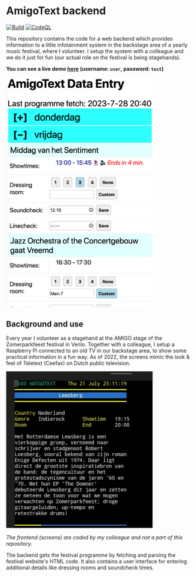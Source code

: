 # AmigoText backend
[![Build](https://github.com/danielschenk/zpf-backstage-tv/actions/workflows/build.yml/badge.svg)](https://github.com/danielschenk/zpf-backstage-tv/actions/workflows/build.yml)
[![CodeQL](https://github.com/danielschenk/zpf-backstage-tv/actions/workflows/codeql-analysis.yml/badge.svg)](https://github.com/danielschenk/zpf-backstage-tv/actions/workflows/codeql-analysis.yml)

This repository contains the code for a web backend which provides information to a
little infotainment system in the backstage area of a yearly music festival, where I
volunteer. I setup the system with a colleague and we do it just for fun (our actual role
on the festival is being stagehands).

**You can see a live demo [here](https://amigo-demo.danielschenk.nl) (username: `user`, password: `test`)**

<img src="doc/backend.png" alt="Backend example" width="400"/>

## Background and use
Every year I volunteer as a stagehand at the AMIGO stage of the Zomerparkfeest festival
in Venlo. Together with a colleague, I setup a Raspberry Pi connected to an old TV in our
backstage area, to show some practical information in a fun way. As of 2022, the screens
mimic the look & feel of Teletext (Ceefax) on Dutch public television.

![AmigoText example](doc/amigotext.jpeg)

_The frontend (screens) are coded by my colleague and not a part of this repository._

The backend gets the festival programme by fetching and parsing the festival website's
HTML code. It also contains a user interface for entering additional details like dressing
rooms and soundcheck times.
